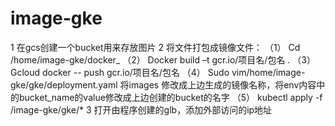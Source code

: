 # image-gke
1 在gcs创建一个bucket用来存放图片
2 将文件打包成镜像文件：
（1）	Cd /home/image-gke/docker_
（2）	Docker build –t gcr.io/项目名/包名 .
（3）	Gcloud docker  -- push gcr.io/项目名/包名
（4）	Sudo vim/home/image-gke/gke/deployment.yaml
      将images 修改成上边生成的镜像名称，将env内容中的bucket_name的value修改成上边创建的bucket的名字
（5） kubectl apply  -f /image-gke/gke/*
3 打开由程序创建的glb，添加外部访问的ip地址

